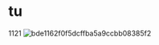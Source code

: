 # tu
1121
![bde1162f0f5dcffba5a9ccbb08385f2](https://user-images.githubusercontent.com/50745773/200553415-4ef98528-1189-4fd7-854d-a4cf85a0027c.jpg)
